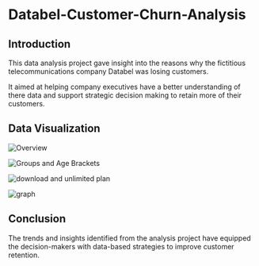 # Databel-Customer-Churn-Analysis

## Introduction
This data analysis project gave insight into the reasons why the fictitious telecommunications company Databel was losing customers.

It aimed at helping company executives have a better understanding of there data and support strategic decision making to retain more of their customers.

## Data Visualization

![Overview](https://github.com/Jucodez/Databel-Customer-Churn-Analysis/assets/102746691/18051635-89d2-4cf4-82f3-d323ed412ea7)

![Groups and Age Brackets](https://github.com/Jucodez/Databel-Customer-Churn-Analysis/assets/102746691/2dbe4918-e725-4446-b36b-37de7132556a)

![download and unlimited plan](https://github.com/Jucodez/Databel-Customer-Churn-Analysis/assets/102746691/f446c516-ba6b-4e0e-9191-34c86270f418)

![graph](https://github.com/Jucodez/Databel-Customer-Churn-Analysis/assets/102746691/2090fa14-2789-487b-9e72-fffd233a058a)

## Conclusion
The trends and insights identified from the analysis project have equipped the decision-makers with data-based strategies to improve customer retention.
